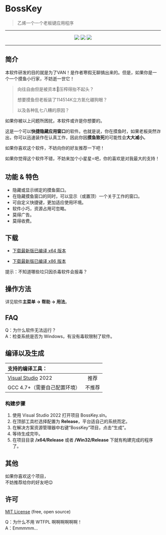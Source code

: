 ﻿# BossKey

> 乙烯一个一个老板键应用程序

---

<p align = "center">
    <a href = "#"><img src = "https://img.shields.io/badge/language-C++-blue.svg"></a>
    <a href = "https://github.com/LengSC/BossKey/releases"><img src = "https://img.shields.io/badge/release-1.0-greeb.svg"></a>
    <a href = "https://github.com/LengSC/BossKey/blob/main/LICENSE"><img src = "https://img.shields.io/badge/lisence-MIT-orange.svg"></a>
</p>


---

简介
---

本软件研发的目的就是为了VAN！是作者寒假无聊搞出来的。但是，如果你是一个一个摸鱼小行家，不妨逝一世它！

> 向往自由但是被资本🥔压榨得抬不起头？
>
> 想要摸鱼但老板装了114514K立方氮化硼狗眼？
>
> 以及各种乱七八糟的原因？

如果你被以上问题所困扰，本软件或许是你想要的。

这是一个可以**快捷隐藏应用窗口**的软件。也就是说，你在摸鱼时，如果老板突然诈出，你可以迅速装作在认真工作，因此你因**摸鱼致死**的可能性会**大大减小**。

如果你喜欢这个软件，不妨向你的好友推荐一下吧！

如果你觉得这个软件不错，不妨来加个小星星⭐吧，你的喜欢是对我最大的支持！

功能 & 特色
---

* 隐藏或显示绑定的摸鱼窗口。
* 在隐藏摸鱼窗口的同时，可以显示（或置顶）一个关于工作的窗口。
* 可自定义快捷键，更加适应使用环境。
* 软件小巧，资源占用可忽略。
* 莫得广告。
* 莫得收费。

下载
---

* [下载最新版已编译 x64 版本](https://raw.githubusercontent.com/LengSC/BossKey/main/x64/Release/BossKey.exe)

* [下载最新版已编译 x86 版本](https://raw.githubusercontent.com/LengSC/BossKey/main/Win32/Release/BossKey.exe)

提示：不知道哪些垃只因杀毒软件会报毒？

操作方法
---

详见软件**主菜单 -> 帮助 -> 用法**。

FAQ
---

Q：为什么软件无法运行？<br/>
A：检查系统是否为 Windows，有没有毒软限制了软件。

编译以及生成
---

| 支持的编译工具：||
|:-|:-:|
| [Visual Studio](https://www.visualstudio.com/) 2022 | 推荐 |
| GCC 4.7+（需要自己配置环境） | 不推荐 |

### 构建步骤

1. 使用 Visual Studio 2022 打开项目 BossKey.sln。
2. 在顶部工具栏选择配置为 **Release**，平台适自己的系统而定。
3. 在解决方案资源管理器中右键“BossKey”项目，点击“生成”。
4. 等待生成完毕。
5. 在项目目录 **/x64/Release** 或者 **/Win32/Release** 下就有构建完成的程序了。

其他
---

如果你喜欢这个项目，<br/>不妨推荐给你的好友吧😉

许可
---

[MIT License](https://github.com/LengSC/BossKey/blob/main/LICENSE) (free, open source)

Q：为什么不用 WTFPL 啊啊啊啊啊啊！<br/>
A：Emmmmm...
